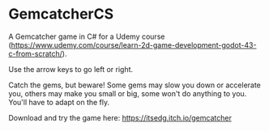# GemcatcherCS
 A Gemcatcher game in C# for a Udemy course (https://www.udemy.com/course/learn-2d-game-development-godot-43-c-from-scratch/).

 Use the arrow keys to go left or right.

 Catch the gems, but beware!
 Some gems may slow you down or accelerate you, others may make you small or big, some won't do anything to you. You'll have to adapt on the fly.

 Download and try the game here: https://itsedg.itch.io/gemcatcher
